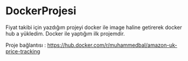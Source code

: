 # DockerProjesi
Fiyat takibi için yazdığım projeyi docker ile image haline getirerek docker hub a yükledim. Docker ile yaptığım ilk projemdir.

Proje bağlantısı : https://hub.docker.com/r/muhammedbal/amazon-uk-price-tracking

